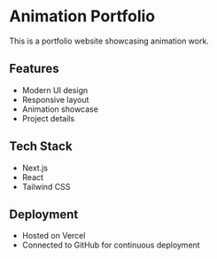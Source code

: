# Animation Portfolio

This is a portfolio website showcasing animation work.

## Features
- Modern UI design
- Responsive layout
- Animation showcase
- Project details

## Tech Stack
- Next.js
- React
- Tailwind CSS

## Deployment
- Hosted on Vercel
- Connected to GitHub for continuous deployment 